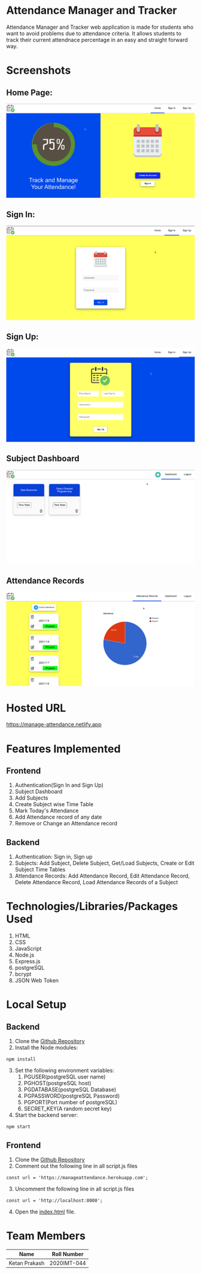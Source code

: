 # Attendance Manager and Tracker
Attendance Manager and Tracker web application is made for students who want to avoid problems due to attendance criteria. It allows students to track their current attendnace percentage in an easy and straight forward way.

# Screenshots

## Home Page: 
![Home Page](./assets/Screenshots/Home-Page.png)

## Sign In:
![Sign In](./assets/Screenshots/SignIn.png)

## Sign Up:
![Sign Up](./assets/Screenshots/SignUp.png)

## Subject Dashboard
![Dashboard](./assets/Screenshots/Dashboard.png)

## Attendance Records

![Attendance Records](./assets/Screenshots/Records.png)


# Hosted URL
https://manage-attendance.netlify.app

# Features Implemented
## Frontend
1. Authentication(Sign In and Sign Up)
1. Subject Dashboard
1. Add Subjects
1. Create Subject wise Time Table
1. Mark Today's Attendance
1. Add Attendance record of any date
1. Remove or Change an Attendance record 

## Backend
1. Authentication: Sign in, Sign up
1. Subjects: Add Subject, Delete Subject, Get/Load Subjects, Create or Edit Subject Time Tables
1. Attendance Records: Add Attendance Record, Edit Attendance Record, Delete Attendance Record, Load Attendance Records of a Subject


# Technologies/Libraries/Packages Used
1. HTML
1. CSS
1. JavaScript
1. Node.js
1. Express.js
1. postgreSQL
1. bcrypt
1. JSON Web Token

# Local Setup
## Backend
1. Clone the [Github Repository](https://github.com/ketanprakash/manage-attendance-backend)
2. Install the Node modules: 
``` 
npm install
```
3. Set the following environment variables:
    1. PGUSER(postgreSQL user name)
    1. PGHOST(postgreSQL host)
    1. PGDATABASE(postgreSQL Database)
    1. PGPASSWORD(postgreSQL Password)
    1. PGPORT(Port number of postgreSQL)
    1. SECRET_KEY(A random secret key)
4. Start the backend server: 
```
npm start
```

## Frontend 
1. Clone the [Github Repository](https://github.com/ketanprakash/manage-attendance-frontend)
2. Comment out the following line in all script.js files
```
const url = 'https://manageattendance.herokuapp.com';
```
3. Uncomment the following line in all script.js files
```
const url = 'http://localhost:8000';
```
4. Open the [index.html](./index.html) file.

# Team Members
| Name | Roll Number |
| --- | ----------- |
| Ketan Prakash | 2020IMT-044 |